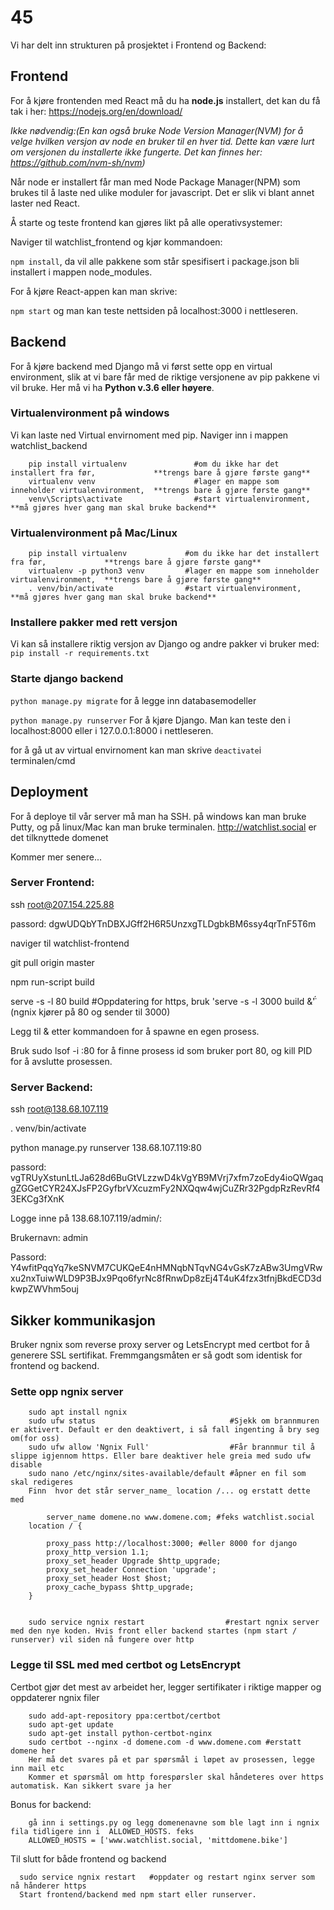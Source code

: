 # 45

Vi har delt inn strukturen på prosjektet i Frontend og Backend:

## Frontend 
For å kjøre frontenden med React må du ha __node.js__ installert, 
det kan du få tak i her: https://nodejs.org/en/download/


*Ikke nødvendig:(En kan også bruke Node Version Manager(NVM) for å velge hvilken versjon av node en bruker til en hver tid. Dette kan være lurt om versjonen du installerte ikke fungerte. Det kan finnes her: https://github.com/nvm-sh/nvm)*

Når node er installert får man med Node Package Manager(NPM) som brukes til å laste ned ulike moduler for javascript. Det er slik vi blant annet laster ned React.

Å starte og teste frontend kan gjøres likt på alle operativsystemer:

Naviger til watchlist_frontend og kjør kommandoen:

`npm install`, da vil alle pakkene som står spesifisert i package.json bli installert i mappen node_modules.

For å kjøre React-appen kan man skrive:

`npm start` og man kan teste nettsiden på localhost:3000 i nettleseren.


## Backend
For å kjøre backend med Django må vi først sette opp en virtual environment, slik at vi bare får med de riktige versjonene av pip pakkene vi vil bruke. Her må vi ha __Python v.3.6 eller høyere__.

### Virtualenvironment på windows
Vi kan laste ned Virtual envirnoment med pip. Naviger inn i mappen watchlist_backend

        pip install virtualenv               #om du ikke har det installert fra før,             **trengs bare å gjøre første gang**
        virtualenv venv                      #lager en mappe som inneholder virtualenvironment,  **trengs bare å gjøre første gang**
        venv\Scripts\activate                #start virtualenvironment,                          **må gjøres hver gang man skal bruke backend**

### Virtualenvironment på Mac/Linux

        pip install virtualenv             #om du ikke har det installert fra før,             **trengs bare å gjøre første gang**
        virtualenv -p python3 venv         #lager en mappe som inneholder virtualenvironment,  **trengs bare å gjøre første gang**
        . venv/bin/activate                #start virtualenvironment,                          **må gjøres hver gang man skal bruke backend**
### Installere pakker med rett versjon

Vi kan så installere riktig versjon av Django og andre pakker vi bruker med: `pip install -r requirements.txt`

### Starte django backend

`python manage.py migrate` for å legge inn databasemodeller

`python manage.py runserver` For å kjøre Django. Man kan teste den i localhost:8000 eller i 127.0.0.1:8000 i nettleseren.

for å gå ut av virtual envirnoment kan man skrive `deactivate`i terminalen/cmd

## Deployment
For å deploye til vår server må man ha SSH. på windows kan man bruke Putty, og på linux/Mac kan man bruke terminalen.
http://watchlist.social er det tilknyttede domenet

Kommer mer senere...

### Server Frontend:
 ssh root@207.154.225.88
 
 passord: dgwUDQbYTnDBXJGff2H6R5UnzxgTLDgbkBM6ssy4qrTnF5T6m
 
 naviger til watchlist-frontend
 
 git pull origin master
 
 npm run-script build
 
 serve -s -l 80 build #Oppdatering for https, bruk 'serve -s -l 3000 build &̈́' (ngnix kjører på 80 og sender til 3000)
 
 Legg til & etter kommandoen for å spawne en egen prosess.
 
 Bruk sudo lsof -i :80 for å finne prosess id som bruker port 80, og kill PID for å avslutte prosessen. 

### Server Backend:
ssh root@138.68.107.119

. venv/bin/activate

python manage.py runserver 138.68.107.119:80

passord: vgTRUyXstunLtLJa628d6BuGtVLzzwD4kVgYB9MVrj7xfm7zoEdy4ioQWgaqgZGGetCYR24XJsFP2GyfbrVXcuzmFy2NXQqw4wjCuZRr32PgdpRzRevRf43EKCg3fXnK

Logge inne på 138.68.107.119/admin/:

Brukernavn: admin

Passord: Y4wfitPqqYq7keSNVM7CUKQeE4nHMNqbNTqvNG4vGsK7zABw3UmgVRwxu2nxTuiwWLD9P3BJx9Pqo6fyrNc8fRnwDp8zEj4T4uK4fzx3tfnjBkdECD3dkwpZWVhm5ouj

## Sikker kommunikasjon
Bruker ngnix som reverse proxy server og LetsEncrypt med certbot for å generere SSL sertifikat. Fremmgangsmåten er så godt som identisk for frontend og backend.
### Sette opp ngnix server
        sudo apt install ngnix               
        sudo ufw status                              #Sjekk om brannmuren er aktivert. Default er den deaktivert, i så fall ingenting å bry seg om(for oss)
        sudo ufw allow 'Ngnix Full'                  #Får brannmur til å slippe igjennom https. Eller bare deaktiver hele greia med sudo ufw disable 
        sudo nano /etc/nginx/sites-available/default #åpner en fil som skal redigeres 
        Finn  hvor det står server_name_ location /... og erstatt dette med
        
            server_name domene.no www.domene.com; #feks watchlist.social
        location / {
        
            proxy_pass http://localhost:3000; #eller 8000 for django
            proxy_http_version 1.1;
            proxy_set_header Upgrade $http_upgrade;
            proxy_set_header Connection 'upgrade';
            proxy_set_header Host $host;
            proxy_cache_bypass $http_upgrade;
        }
        

        sudo service ngnix restart                  #restart ngnix server med den nye koden. Hvis front eller backend startes (npm start / runserver) vil siden nå fungere over http         
   

### Legge til SSL med med certbot og LetsEncrypt
Certbot gjør det mest av arbeidet her, legger sertifikater i riktige mapper og oppdaterer ngnix filer

        sudo add-apt-repository ppa:certbot/certbot
        sudo apt-get update
        sudo apt-get install python-certbot-nginx
        sudo certbot --nginx -d domene.com -d www.domene.com #erstatt domene her     
        Her må det svares på et par spørsmål i løpet av prosessen, legge inn mail etc
        Kommer et spørsmål om http forespørsler skal håndeteres over https automatisk. Kan sikkert svare ja her

        
Bonus for backend:

        gå inn i settings.py og legg domenenavne som ble lagt inn i ngnix fila tidligere inn i  ALLOWED_HOSTS. feks
        ALLOWED_HOSTS = ['www.watchlist.social, 'mittdomene.bike']

Til slutt for både frontend og backend

      sudo service ngnix restart   #oppdater og restart nginx server som nå hånderer https
      Start frontend/backend med npm start eller runserver. 
      